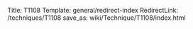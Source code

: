 Title: T1108
Template: general/redirect-index
RedirectLink: /techniques/T1108
save_as: wiki/Technique/T1108/index.html